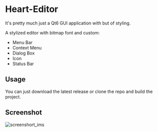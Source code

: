 # Heart-Editor

It's pretty much just a Qt6 GUI application with but of styling.

A stylized editor with bitmap font and custom:
* Menu Bar
* Context Menu
* Dialog Box
* Icon
* Status Bar

## Usage

You can just download the latest release or clone the repo and build the project.

## Screenshot

![screenshort_ims](/screenshot/image_001)